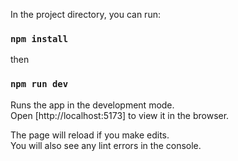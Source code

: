 In the project directory, you can run:

### `npm install`

then

### `npm run dev`

Runs the app in the development mode.\
Open [http://localhost:5173] to view it in the browser.

The page will reload if you make edits.\
You will also see any lint errors in the console.
